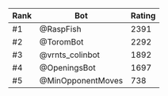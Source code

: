 Rank|Bot|Rating
---|---|---
#1|@RaspFish|2391
#2|@ToromBot|2292
#3|@vrnts_colinbot|1892
#4|@OpeningsBot|1697
#5|@MinOpponentMoves|738
